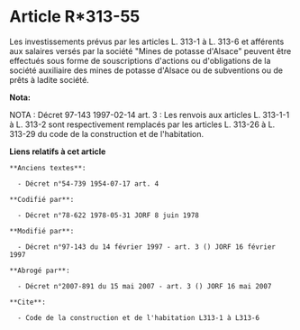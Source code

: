 # Article R*313-55

Les investissements prévus par les articles L. 313-1 à L. 313-6 et afférents aux salaires versés par la société "Mines de
potasse d'Alsace" peuvent être effectués sous forme de souscriptions d'actions ou d'obligations de la société auxiliaire des
mines de potasse d'Alsace ou de subventions ou de prêts à ladite société.

**Nota:**

NOTA : Décret 97-143 1997-02-14 art. 3 : Les renvois aux articles L. 313-1-1 à L. 313-2 sont respectivement remplacés par les
articles L. 313-26 à L. 313-29 du code de la construction et de l'habitation.

**Liens relatifs à cet article**

	**Anciens textes**:

	  - Décret n°54-739 1954-07-17 art. 4

	**Codifié par**:

	  - Décret n°78-622 1978-05-31 JORF 8 juin 1978

	**Modifié par**:

	  - Décret n°97-143 du 14 février 1997 - art. 3 () JORF 16 février 1997

	**Abrogé par**:

	  - Décret n°2007-891 du 15 mai 2007 - art. 3 () JORF 16 mai 2007

	**Cite**:

	  - Code de la construction et de l'habitation L313-1 à L313-6
